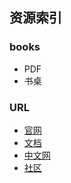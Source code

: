 ## 资源索引

### books
- PDF
- 书桌

### URL
- [官网](http://getbootstrap.com/)
- [文档]()
- [中文网](http://www.bootcss.com/)
- [社区]()